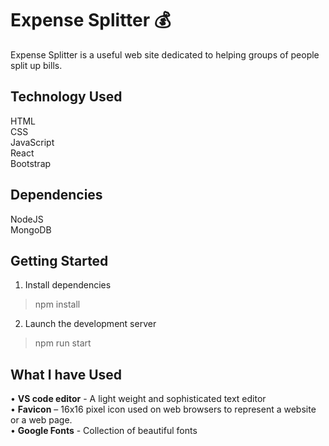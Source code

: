 # Expense Splitter :moneybag:

Expense Splitter is a useful web site dedicated to helping groups of people split up bills. 

## Technology Used

HTML \
CSS \
JavaScript \
React \
Bootstrap 

## Dependencies

NodeJS \
MongoDB 

## Getting Started

1.	Install dependencies
> npm install 
2.	Launch the development server
> npm run start 

## What I have Used 
•	**VS code editor** - A light weight and sophisticated text editor \
•	**Favicon** – 16x16 pixel icon used on web browsers to represent a website or a web page. \
•	**Google Fonts** - Collection of beautiful fonts 

